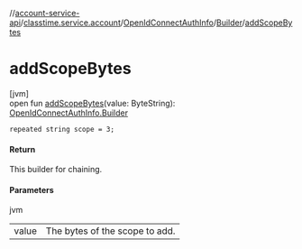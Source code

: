 //[account-service-api](../../../../index.md)/[classtime.service.account](../../index.md)/[OpenIdConnectAuthInfo](../index.md)/[Builder](index.md)/[addScopeBytes](add-scope-bytes.md)

# addScopeBytes

[jvm]\
open fun [addScopeBytes](add-scope-bytes.md)(value: ByteString): [OpenIdConnectAuthInfo.Builder](index.md)

`repeated string scope = 3;`

#### Return

This builder for chaining.

#### Parameters

jvm

| | |
|---|---|
| value | The bytes of the scope to add. |
